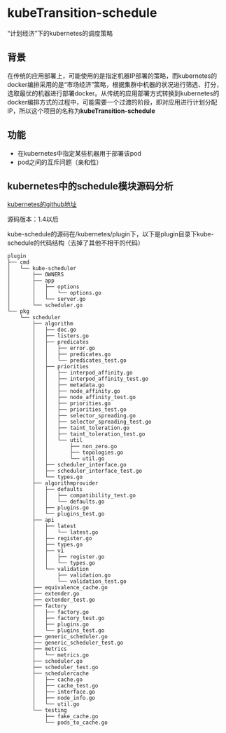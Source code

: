 # kubeTransition-schedule
“计划经济”下的kubernetes的调度策略

## 背景

在传统的应用部署上，可能使用的是指定机器IP部署的策略，而kubernetes的docker编排采用的是“市场经济”策略，根据集群中机器的状况进行筛选、打分，选取最优的机器进行部署docker。从传统的应用部署方式转换到kubernetes的docker编排方式的过程中，可能需要一个过渡的阶段，即对应用进行计划分配IP，所以这个项目的名称为**kubeTransition-schedule**

## 功能

* 在kubernetes中指定某些机器用于部署该pod
* pod之间的互斥问题（亲和性）

## kubernetes中的schedule模块源码分析

[kubernetes的github地址](https://github.com/kubernetes/kubernetes)

源码版本：1.4以后 

kube-schedule的源码在/kubernetes/plugin下，以下是plugin目录下kube-schedule的代码结构（去掉了其他不相干的代码）

	plugin
	├── cmd
	│   └── kube-scheduler
	│       ├── OWNERS
	│       ├── app
	│       │   ├── options
	│       │   │   └── options.go
	│       │   └── server.go
	│       └── scheduler.go
	└── pkg
    	└── scheduler
   	 	    ├── algorithm
    	    │   ├── doc.go
    	    │   ├── listers.go
    	    │   ├── predicates
    	    │   │   ├── error.go
   	 	    │   │   ├── predicates.go
    	    │   │   └── predicates_test.go
    	    │   ├── priorities
    	    │   │   ├── interpod_affinity.go
    	    │   │   ├── interpod_affinity_test.go
	   	    │   │   ├── metadata.go
    	    │   │   ├── node_affinity.go
    	    │   │   ├── node_affinity_test.go
    	    │   │   ├── priorities.go
    	    │   │   ├── priorities_test.go
    	    │   │   ├── selector_spreading.go
    	    │   │   ├── selector_spreading_test.go
    	    │   │   ├── taint_toleration.go
    	    │   │   ├── taint_toleration_test.go
    	    │   │   └── util
    	    │   │       ├── non_zero.go
    	    │   │       ├── topologies.go
    	    │   │       └── util.go
    	    │   ├── scheduler_interface.go
    	    │   ├── scheduler_interface_test.go
    	    │   └── types.go
    	    ├── algorithmprovider
    	    │   ├── defaults
    	    │   │   ├── compatibility_test.go
    	    │   │   └── defaults.go
    	    │   ├── plugins.go
    	    │   └── plugins_test.go
    	    ├── api
    	    │   ├── latest
    	    │   │   └── latest.go
    	    │   ├── register.go
    	    │   ├── types.go
    	    │   ├── v1
    	    │   │   ├── register.go
    	    │   │   └── types.go
    	    │   └── validation
    	    │       ├── validation.go
    	    │       └── validation_test.go
    	    ├── equivalence_cache.go
    	    ├── extender.go
    	    ├── extender_test.go
    	    ├── factory
    	    │   ├── factory.go
    	    │   ├── factory_test.go
    	    │   ├── plugins.go
    	    │   └── plugins_test.go
    	    ├── generic_scheduler.go
    	    ├── generic_scheduler_test.go
    	    ├── metrics
    	    │   └── metrics.go
    	    ├── scheduler.go
    	    ├── scheduler_test.go
    	    ├── schedulercache
    	    │   ├── cache.go
    	    │   ├── cache_test.go
    	    │   ├── interface.go
    	    │   ├── node_info.go
    	    │   └── util.go
    	    └── testing
    	        ├── fake_cache.go
    	        └── pods_to_cache.go
  